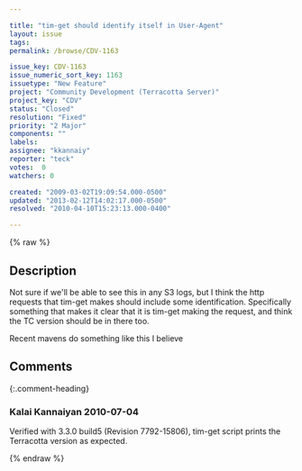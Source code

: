 ```yaml
---

title: "tim-get should identify itself in User-Agent"
layout: issue
tags: 
permalink: /browse/CDV-1163

issue_key: CDV-1163
issue_numeric_sort_key: 1163
issuetype: "New Feature"
project: "Community Development (Terracotta Server)"
project_key: "CDV"
status: "Closed"
resolution: "Fixed"
priority: "2 Major"
components: ""
labels: 
assignee: "kkannaiy"
reporter: "teck"
votes:  0
watchers: 0

created: "2009-03-02T19:09:54.000-0500"
updated: "2013-02-12T14:02:17.000-0500"
resolved: "2010-04-10T15:23:13.000-0400"

---
```




{% raw %}



## Description

<div markdown="1" class="description">

Not sure if we'll be able to see this in any S3 logs, but I think the http requests that tim-get makes should include some identification. Specifically something that makes it clear that it is tim-get making the request, and think the TC version should be in there too. 

Recent mavens do something like this I believe


</div>

## Comments


{:.comment-heading}
### **Kalai Kannaiyan** <span class="date">2010-07-04</span>

<div markdown="1" class="comment">

Verified with 3.3.0 build5 (Revision 7792-15806), tim-get script prints the Terracotta version as expected. 

</div>



{% endraw %}
